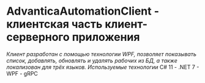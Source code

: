 # AdvanticaAutomationClient - клиентская часть клиент-серверного приложения 
*Клиент разработан с помощью технологии WPF, позволяет показывать список, добавлять, обновлять и удалять рабочих из БД, а также локализован для трёх языков.*
*Используемые технологии*
С# 11 - .NET 7 - WPF - gRPC
